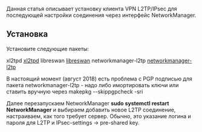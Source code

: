Данная статья описывает установку клиента VPN L2TP/IPsec для последующей настройки соединения через интерфейс NetworkManager.

## Установка

Установите следующие пакеты:

xl2tpd [xl2tpd](https://www.archlinux.org/packages/?name=xl2tpd) libreswan [libreswan](https://aur.archlinux.org/packages/libreswan/) networkmanager-l2tp [networkmanager-l2tp](https://aur.archlinux.org/packages/networkmanager-l2tp/)

В настоящий момент (август 2018) есть проблема с PGP подписью для пакета networkmanager-l2tp - надо либо имортировать ключи или ставить вручную через makepkg --skippgpcheck -sri

Далее перезапускаем NetworkManager **sudo systemctl restart NetworkManager** и выбираем добавить новое L2TP соединение, настраиваем, как того требует сервер. Обычно, это указание логина и пароля для L2TP и IPsec-settings -> pre-shared key.